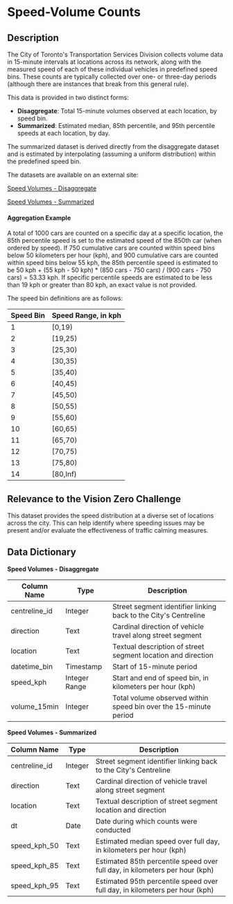 # Speed-Volume Counts

## Description
The City of Toronto's Transportation Services Division collects volume data in 15-minute intervals at locations across its network, along with the measured speed of each of these individual vehicles in predefined speed bins. These counts are typically collected over one- or three-day periods (although there are instances that break from this general rule).

This data is provided in two distinct forms:
* **Disaggregate**: Total 15-minute volumes observed at each location, by speed bin.
* **Summarized**: Estimated median, 85th percentile, and 95th percentile speeds at each location, by day.

The summarized dataset is derived directly from the disaggregate dataset and is estimated by interpolating (assuming a uniform distribution) within the predefined speed bin. 

The datasets are available on an external site:

[Speed Volumes - Disaggregate](https://drive.google.com/open?id=1Mdo7u2vhDnjxU5bvk43KxjRT2h2As9NA)

[Speed Volumes - Summarized](https://drive.google.com/open?id=1Jh4ps1HTJzfrZb7tYeAJ-EdQYkGnEb9K)

#### Aggregation Example
A total of 1000 cars are counted on a specific day at a specific location, the 85th percentile speed is set to the estimated speed of the 850th car (when ordered by speed). If 750 cumulative cars are counted within speed bins below 50 kilometers per hour (kph), and 900 cumulative cars are counted within speed bins below 55 kph, the 85th percentile speed is estimated to be 50 kph + (55 kph - 50 kph) * (850 cars - 750 cars) / (900 cars - 750 cars) = 53.33 kph. If specific percentile speeds are estimated to be less than 19 kph or greater than 80 kph, an exact value is not provided.

The speed bin definitions are as follows:

| Speed Bin | Speed Range, in kph |
|-----------|---------------------|
| 1 | [0,19) |
| 2 | [19,25) |
| 3 | [25,30) |
| 4 | [30,35) |
| 5 | [35,40) |
| 6 | [40,45) |
| 7 | [45,50) |
| 8 | [50,55) |
| 9 | [55,60) |
| 10 | [60,65) |
| 11 | [65,70) |
| 12 | [70,75) |
| 13 | [75,80) |
| 14 | [80,Inf) |


## Relevance to the Vision Zero Challenge

This dataset provides the speed distribution at a diverse set of locations across the city. This can help identify where speeding issues may be present and/or evaluate the effectiveness of traffic calming measures.

## Data Dictionary

**Speed Volumes - Disaggregate**

| Column Name | Type | Description |
|-------------|------|-------------|
| centreline_id  | Integer | Street segment identifier linking back to the City's Centreline | 
| direction | Text | Cardinal direction of vehicle travel along street segment | 
| location | Text | Textual description of street segment location and direction | 
| datetime_bin | Timestamp | Start of 15-minute period |
| speed_kph | Integer Range | Start and end of speed bin, in kilometers per hour (kph) |
| volume_15min | Integer | Total volume observed within speed bin over the 15-minute period |


**Speed Volumes - Summarized**

| Column Name | Type | Description |
|-------------|------|-------------|
| centreline_id  | Integer | Street segment identifier linking back to the City's Centreline | 
| direction | Text | Cardinal direction of vehicle travel along street segment | 
| location | Text | Textual description of street segment location and direction | 
| dt | Date | Date during which counts were conducted |
| speed_kph_50 | Text | Estimated median speed over full day, in kilometers per hour (kph) |
| speed_kph_85 | Text | Estimated 85th percentile speed over full day, in kilometers per hour (kph) |
| speed_kph_95 | Text | Estimated 95th percentile speed over full day, in kilometers per hour (kph) |
